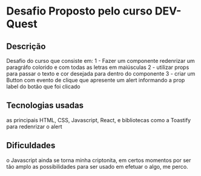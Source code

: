 # Desafio Proposto pelo curso DEV-Quest

## Descrição
Desafio do curso que consiste em:
1 - Fazer um componente redenrizar um paragráfo colorido e com todas as letras em maiúsculas
2 - utilizar props para passar o texto e cor desejada para dentro do componente
3 - criar um Button com evento de clique que apresente um alert informando a prop label do botão que foi clicado

## Tecnologias usadas
 as principais HTML, CSS, Javascript, React, e bibliotecas como a Toastify para redenrizar o alert

## Dificuldades 
o Javascript ainda se torna minha criptonita, em certos momentos por ser tão amplo as possibilidades para ser usado em efetuar o algo, me perco.
